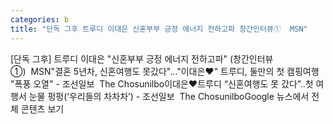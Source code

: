 ```yaml
---
categories: b
title: "단독 그후 트루디 이대은 신혼부부 긍정 에너지 전하고파 창간인터뷰①  MSN"
---
```

[단독 그후] 트루디 이대은 "신혼부부 긍정 에너지 전하고파" (창간인터뷰①)&nbsp;&nbsp;MSN"결혼 5년차, 신혼여행도 못갔다"…"이대은♥" 트루디, 둘만의 첫 캠핑여행 "폭풍 오열" - 조선일보&nbsp;&nbsp;The Chosunilbo이대은♥트루디 “신혼여행도 못 갔다”..첫 여행서 눈물 펑펑(‘우리들의 차차차’) - 조선일보&nbsp;&nbsp;The ChosunilboGoogle 뉴스에서 전체 콘텐츠 보기
